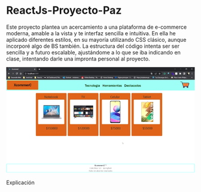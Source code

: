 # ReactJs-Proyecto-Paz

Este proyecto plantea un acercamiento a una plataforma de e-commerce moderna, amable a la vista y te interfaz sencilla e intuitiva.
En ella he aplicado diferentes estilos, en su mayoría utilizando CSS clásico, aunque incorporé algo de BS también.
La estructura del código intenta ser ser sencilla y a futuro escalable, ajustándome a lo que se iba indicando en clase, intentando darle una impronta personal al proyecto.

![image](https://github.com/PAXCS/ReactJs-Proyecto-Paz/blob/main/XcommerC%20-%20ProyectoFinal.gif)

Explicación

